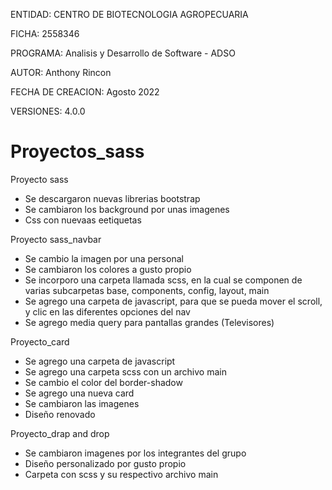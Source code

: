 ENTIDAD: CENTRO DE BIOTECNOLOGIA AGROPECUARIA

FICHA: 2558346

PROGRAMA: Analisis y Desarrollo de Software - ADSO

AUTOR: Anthony Rincon

FECHA DE CREACION: Agosto 2022

VERSIONES: 4.0.0

# Proyectos_sass
Proyecto sass
- Se descargaron nuevas librerias bootstrap
- Se cambiaron los background por unas imagenes 
- Css con nuevaas eetiquetas

Proyecto sass_navbar
- Se cambio la imagen por una personal
- Se cambiaron los colores a gusto propio
- Se incorporo una carpeta llamada scss, en la cual se componen de varias subcarpetas base, components, config, layout, main
- Se agrego una carpeta de javascript, para que se pueda mover el scroll, y clic en las diferentes opciones del nav
- Se agrego media query para pantallas grandes (Televisores) 

Proyecto_card
- Se agrego una carpeta de javascript
- Se agrego una carpeta scss con un archivo main
- Se cambio el color del border-shadow
- Se agrego una nueva card
- Se cambiaron las imagenes
- Diseño renovado

Proyecto_drap and drop
- Se cambiaron imagenes por los integrantes del grupo
- Diseño personalizado por gusto propio
- Carpeta con scss y su respectivo archivo main
